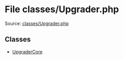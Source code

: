 File classes/Upgrader.php
=========

Source: [classes/Upgrader.php](https://github.com/PrestaShop/PrestaShop/blob/1.6.1.2/classes/Upgrader.php)


Classes
-------

* [UpgraderCore](class.UpgraderCore.md)


